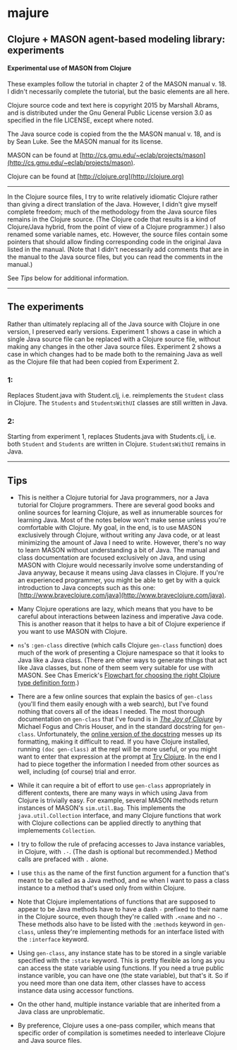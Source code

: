 majure
====

## Clojure + MASON agent-based modeling library: experiments 

#### Experimental use of MASON from Clojure

These examples follow the tutorial in chapter 2 of the MASON manual v. 18. 
I didn't necessarily complete the tutorial, but the basic elements are
all here.

Clojure source code and text here is copyright 2015 by Marshall Abrams,
and is distributed under the Gnu General Public License version 3.0 as
specified in the file LICENSE, except where noted.

The Java source code is copied from the the MASON manual v. 18, and is
by Sean Luke.  See the MASON manual for its license.

MASON can be found at
[http://cs.gmu.edu/~eclab/projects/mason](http://cs.gmu.edu/~eclab/projects/mason).

Clojure can be found at [http://clojure.org](http://clojure.org)

------------

In the Clojure source files,  I try to write relatively idiomatic
Clojure rather than giving a direct translation of the Java.  However, I
didn't give myself complete freedom; much of the methodology from
the Java source files remains in the Clojure source.  (The Clojure code
that results is a kind of Clojure/Java hybrid, from the point of view of
a Clojure programmer.)  I also renamed some variable names, etc.
However, the source files contain some pointers that should allow
finding corresponding code in the original Java listed in the manual.
(Note that I didn't necessarily add comments that are in the manual to
the Java source files, but you can read the comments in the manual.)

See *Tips* below for additional information.

--------------------------------------------

## The experiments

Rather than ultimately replacing all of the Java source with Clojure in
one version, I preserved early versions.  Experiment 1 shows a case in
which a single Java source file can be replaced with a Clojure source
file, without making any changes in the other Java source files.
Experiment 2 shows a case in which changes had to be made both to the
remaining Java as well as the Clojure file that had been copied from
Experiment 2.

### 1:

Replaces Student.java with Student.clj, i.e. reimplements the `Student`
class in Clojure.  The `Students` and `StudentsWithUI` classes are
still written in Java.

### 2:

Starting from experiment 1, replaces Students.java with
Students.clj, i.e. both `Student` and `Students` are written in Clojure.
`StudentsWithUI` remains in Java.

-------------------------

## Tips

* This is neither a Clojure tutorial for Java programmers, nor a Java
  tutorial for Clojure programmers.  There are several good books and
  online sources for learning Clojure, as well as innumerable sources
  for learning Java.  Most of the notes below won't make sense unless
  you're comfortable with Clojure.  My goal, in the end, is to use MASON
  exclusively through Clojure, without writing any Java code, or at
  least minimizing the amount of Java I need to write.  However, there's
  no way to learn MASON without understanding a bit of Java.  The manual
  and class documentation are focused exclusively on Java, and using
  MASON with Clojure would necessarily involve some understanding of
  Java anyway, because it means using Java classes in Clojure.  If you're
  an experienced programmer, you might be able to get by with a quick
  introduction to Java concepts such as this one:
  [http://www.braveclojure.com/java](http://www.braveclojure.com/java).

* Many Clojure operations are lazy, which means that you have to be
  careful about interactions between laziness and imperative Java
  code.  This is another reason that it helps to have a bit of Clojure
  experience if you want to use MASON with Clojure.

* `ns`'s `:gen-class` directive (which calls Clojure `gen-class`
  function) does much of the work of presenting a Clojure namespace so
  that it looks to Java like a Java class.  (There are other ways to
  generate things that act like Java classes, but none of them seem very
  suitable for use with MASON.  See Chas Emerick's [Flowchart for
  choosing the right Clojure type definition
  form](http://cemerick.com/2011/07/05/flowchart-for-choosing-the-right-clojure-type-definition-form).)

* There are a few online sources that explain the basics of
  `gen-class` (you'll find them easily enough with a web search), but
  I've found nothing that covers all of the ideas I needed.  The most
  thorough documentation on `gen-class` that I've found is in [*The Joy
  of Clojure*](http://www.manning.com/fogus2) by Michael Fogus and Chris
  Houser, and in the standard docstring for `gen-class`.  Unfortunately,
  the [online version of the
  docstring](https://clojuredocs.org/clojure.core/gen-class) messes up
  its formatting, making it difficult to read.  If you have Clojure
  installed, running `(doc gen-class)` at the repl will be more useful,
  or you might want to enter that expression at the prompt at [Try
  Clojure](http://www.tryclj.com).  In the end I had to piece together
  the information I needed from other sources as well, including (of
  course) trial and error.

* While it can require a bit of effort to use `gen-class`
  appropriately in different contexts, there are many ways in which
  using Java from Clojure is trivially easy. For example, several MASON
  methods return instances of MASON's `sim.util.Bag`.  This
  implements the `java.util.Collection` interface, and many Clojure
  functions that work with Clojure collections can be applied directly
  to anything that implemements `Collection`.

* I try to follow the rule of prefacing accesses to Java instance
  variables, in Clojure, with `.-`.  (The dash is optional but
  recommended.)  Method calls are prefaced with `.` alone.

* I use `this` as the name of the first function argument for a
  function that's meant to be called as a Java method, and `me` when
  I want to pass a class instance to a method that's used only from
  within Clojure.

* Note that Clojure implementations of functions that are supposed to
  appear to be Java methods have to have a dash `-` prefixed to their
  name in the Clojure source, even though they're called with `.<name`
  and no `-`.  These methods also have to be listed with the `:methods`
  keyword in `gen-class`, unless they're implementing methods for an
  interface listed with the `:interface` keyword.

* Using `gen-class`, any instance state has to be stored in a single
  variable specified with the `:state` keyword.  This is pretty flexible
  as long as you can access the state variable using functions.  If you
  need a true public instance varible, you can have one (the state
  variable), but that's it.  So if you need more than one data item,
  other classes have to access instance data using accessor functions.

* On the other hand, multiple instance variable that are inherited from
  a Java class are unproblematic.

* By preference, Clojure uses a one-pass compiler, which means that
  specific order of compilation is sometimes needed to interleave
  Clojure and Java source files.

